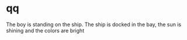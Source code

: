 # qq
The boy is standing on the ship. The ship is docked in the bay, the sun is shining and the colors are bright
